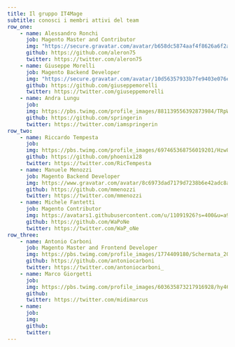 ```yaml
---
title: Il gruppo IT4Mage
subtitle: conosci i membri attivi del team
row_one:
    - name: Alessandro Ronchi
      job: Magento Master and Contributor
      img: "https://secure.gravatar.com/avatar/b658dc5874aaf4f8626a6f2a08819f54?s=250"
      github: https://github.com/aleron75
      twitter: https://twitter.com/aleron75
    - name: Giuseppe Morelli
      job: Magento Backend Developer
      img: "https://secure.gravatar.com/avatar/10d56357933b7fe9403e076e1a618ad5?s=250"
      github: https://github.com/giuseppemorelli
      twitter: https://twitter.com/giuseppemorelli
    - name: Andra Lungu
      job: 
      img: https://pbs.twimg.com/profile_images/881139556392873984/TRpWuWs2_400x400.jpg
      github: https://github.com/springerin
      twitter: https://twitter.com/iamspringerin
row_two:
    - name: Riccardo Tempesta
      job: 
      img: https://pbs.twimg.com/profile_images/697465368756019201/Hzw8Q6Xr_400x400.jpg
      github: https://github.com/phoenix128 
      twitter: https://twitter.com/RicTempesta
    - name: Manuele Menozzi
      job: Magento Backend Developer
      img: https://www.gravatar.com/avatar/8c6973dad7179d7238b6e42adc8add08?s=250
      github: https://github.com/mmenozzi
      twitter: https://twitter.com/mmenozzi
    - name: Michele Fantetti
      job: Magento Contributor
      img: https://avatars1.githubusercontent.com/u/11091926?s=400&u=a902c8b0fc25f6a7a8c313616209de0889ddae72&v=4
      github: https://github.com/WaPoNe 
      twitter: https://twitter.com/WaP_oNe
row_three:
    - name: Antonio Carboni
      job: Magento Master and Frontend Developer
      img: https://pbs.twimg.com/profile_images/1774409180/Schermata_2012-01-23_a_03.06.20_400x400.png
      github: https://github.com/antoniocarboni 
      twitter: https://twitter.com/antoniocarboni_
    - name: Marco Giorgetti
      job: 
      img: https://pbs.twimg.com/profile_images/603635873217916928/hy46tkdv_400x400.jpg
      github: 
      twitter: https://twitter.com/midimarcus
    - name:
      job: 
      img: 
      github: 
      twitter:                                
---
```

